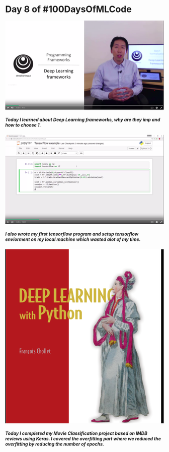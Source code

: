# Day 8 of #100DaysOfMLCode

<img src = '0.png'></img>
##### Today I learned about Deep Learning frameworks, why are they imp and how to choose 1.
<img src=tensorflow.png></img>
##### I also wrote my first tensorflow program and setup tensorflow enviorment on my local machine which wasted alot of my time.

<img src = 3.png></img>
##### Today I completed my Movie Classification project based on IMDB reviews using Keras. I covered the overfitting part where we reduced the overfitting by reducing the number of epochs.